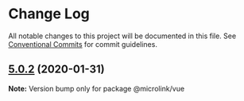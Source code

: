 # Change Log

All notable changes to this project will be documented in this file.
See [Conventional Commits](https://conventionalcommits.org) for commit guidelines.

## [5.0.2](http://github.com/microlinkhq/sdk/tree/master/packages/vue/compare/v5.0.1...v5.0.2) (2020-01-31)

**Note:** Version bump only for package @microlink/vue
